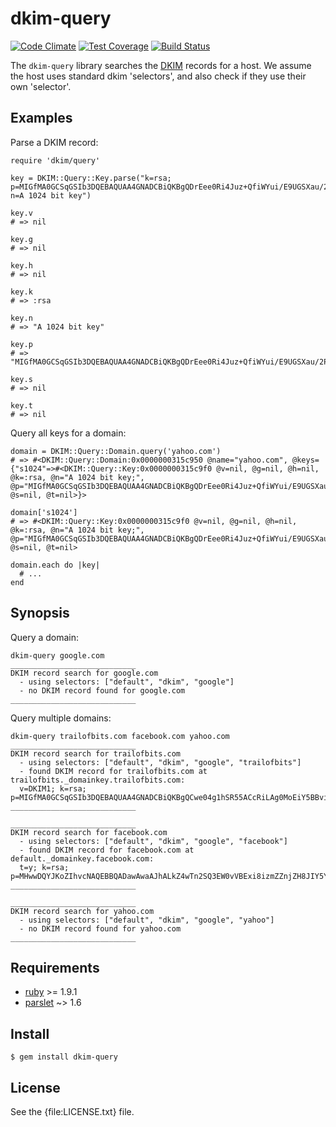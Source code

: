 # dkim-query

[![Code Climate](https://codeclimate.com/github/trailofbits/dkim-query/badges/gpa.svg)](https://codeclimate.com/github/trailofbits/dkim-query)
[![Test Coverage](https://codeclimate.com/github/trailofbits/dkim-query/badges/coverage.svg)](https://codeclimate.com/github/trailofbits/dkim-query)
[![Build Status](https://travis-ci.org/trailofbits/dkim-query.svg)](https://travis-ci.org/trailofbits/dkim-query)

The `dkim-query` library searches the [DKIM] records for a host. We assume the
host uses standard dkim 'selectors', and also check if they use their own
'selector'.

## Examples

Parse a DKIM record:

    require 'dkim/query'

    key = DKIM::Query::Key.parse("k=rsa;  p=MIGfMA0GCSqGSIb3DQEBAQUAA4GNADCBiQKBgQDrEee0Ri4Juz+QfiWYui/E9UGSXau/2P8LjnTD8V4Unn+2FAZVGE3kL23bzeoULYv4PeleB3gfmJiDJOKU3Ns5L4KJAUUHjFwDebt0NP+sBK0VKeTATL2Yr/S3bT/xhy+1xtj4RkdV7fVxTn56Lb4udUnwuxK4V5b5PdOKj/+XcwIDAQAB; n=A 1024 bit key")
    
    key.v
    # => nil

    key.g
    # => nil

    key.h
    # => nil

    key.k
    # => :rsa

    key.n
    # => "A 1024 bit key"

    key.p
    # => "MIGfMA0GCSqGSIb3DQEBAQUAA4GNADCBiQKBgQDrEee0Ri4Juz+QfiWYui/E9UGSXau/2P8LjnTD8V4Unn+2FAZVGE3kL23bzeoULYv4PeleB3gfmJiDJOKU3Ns5L4KJAUUHjFwDebt0NP+sBK0VKeTATL2Yr/S3bT/xhy+1xtj4RkdV7fVxTn56Lb4udUnwuxK4V5b5PdOKj/+XcwIDAQAB"

    key.s
    # => nil

    key.t
    # => nil

Query all keys for a domain:

    domain = DKIM::Query::Domain.query('yahoo.com')
    # => #<DKIM::Query::Domain:0x0000000315c950 @name="yahoo.com", @keys={"s1024"=>#<DKIM::Query::Key:0x0000000315c9f0 @v=nil, @g=nil, @h=nil, @k=:rsa, @n="A 1024 bit key;", @p="MIGfMA0GCSqGSIb3DQEBAQUAA4GNADCBiQKBgQDrEee0Ri4Juz+QfiWYui/E9UGSXau/2P8LjnTD8V4Unn+2FAZVGE3kL23bzeoULYv4PeleB3gfmJiDJOKU3Ns5L4KJAUUHjFwDebt0NP+sBK0VKeTATL2Yr/S3bT/xhy+1xtj4RkdV7fVxTn56Lb4udUnwuxK4V5b5PdOKj/+XcwIDAQAB", @s=nil, @t=nil>}>

    domain['s1024']
    # => #<DKIM::Query::Key:0x0000000315c9f0 @v=nil, @g=nil, @h=nil, @k=:rsa, @n="A 1024 bit key;", @p="MIGfMA0GCSqGSIb3DQEBAQUAA4GNADCBiQKBgQDrEee0Ri4Juz+QfiWYui/E9UGSXau/2P8LjnTD8V4Unn+2FAZVGE3kL23bzeoULYv4PeleB3gfmJiDJOKU3Ns5L4KJAUUHjFwDebt0NP+sBK0VKeTATL2Yr/S3bT/xhy+1xtj4RkdV7fVxTn56Lb4udUnwuxK4V5b5PdOKj/+XcwIDAQAB", @s=nil, @t=nil>

    domain.each do |key|
      # ...
    end

## Synopsis

Query a domain:

    dkim-query google.com
    ____________________________
    DKIM record search for google.com
      - using selectors: ["default", "dkim", "google"]
      - no DKIM record found for google.com
    ____________________________


Query multiple domains:

    dkim-query trailofbits.com facebook.com yahoo.com
    ____________________________
    DKIM record search for trailofbits.com
      - using selectors: ["default", "dkim", "google", "trailofbits"]
      - found DKIM record for trailofbits.com at trailofbits._domainkey.trailofbits.com:
      v=DKIM1; k=rsa; p=MIGfMA0GCSqGSIb3DQEBAQUAA4GNADCBiQKBgQCwe04g1hSR55ACcRiLAg0MoEiY5BBviJHJHq/d9r6o+F50fa1TrNNulwKXaST+WCEcW6D2KZ+dt9JvgB9ApIEAFCzHRXhawga0GsfDkOllvpXgT95IPcnYrSkM+rJSbaqHh+YI5sV9sKnvzZDVmB7l5gU3yD74aDmjs9wSg8RC5wIDAQAB
    ____________________________
    
    ____________________________
    DKIM record search for facebook.com
      - using selectors: ["default", "dkim", "google", "facebook"]
      - found DKIM record for facebook.com at default._domainkey.facebook.com:
      t=y; k=rsa; p=MHwwDQYJKoZIhvcNAQEBBQADawAwaAJhALkZ4wTn2SQ3EW0vVBExi8izmZZnjZH8JIY5Y964jzDORZku43o6ooFq6HLMjBxmcDYOrJFRdcsKDWtI0Be/uLfc/rClXuyEbcENXfadg77HHv35BI85RNy4TKeai3hxoQIDAQAB;
    ____________________________
    
    ____________________________
    DKIM record search for yahoo.com
      - using selectors: ["default", "dkim", "google", "yahoo"]
      - no DKIM record found for yahoo.com
    ____________________________

## Requirements

* [ruby] >= 1.9.1
* [parslet] ~> 1.6

## Install

    $ gem install dkim-query

## License

See the {file:LICENSE.txt} file.

[DKIM]: https://tools.ietf.org/html/rfc6376
[ruby]: https://www.ruby-lang.org/
[parslet]: http://kschiess.github.io/parslet/
